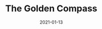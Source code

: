 ---
date: 2021-01-13
dateYear: 2021
isbn: 9780345413352
title: The Golden Compass
description: "Living among scholars in the hallowed halls of Jordan College, Lyra hears rumors of a magical dust that supposedly possesses powers that can unite whole universes, and begins a difficult and dangerous journey to find it."
cover: cover-the-golden-compass.jpeg
coverGoogle: https://books.google.com/books/content?id=cvbXm1rhJeIC&printsec=frontcover&img=1&zoom=1&source=gbs_api
pageCount: 372
authors: Philip Pullman
publishers: Del Rey
published: 1997
publishedYear: 1996
bookSeries: His Dark Materials
shelves:
- fiction
- fantasy
favorite: true
---